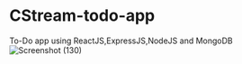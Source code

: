 # CStream-todo-app
To-Do app using ReactJS,ExpressJS,NodeJS and MongoDB
![Screenshot (130)](https://github.com/Vasanth2003/CStream-todo-app/assets/87744906/b74cbae5-fa06-459d-9e29-542b89bb1fd5)
